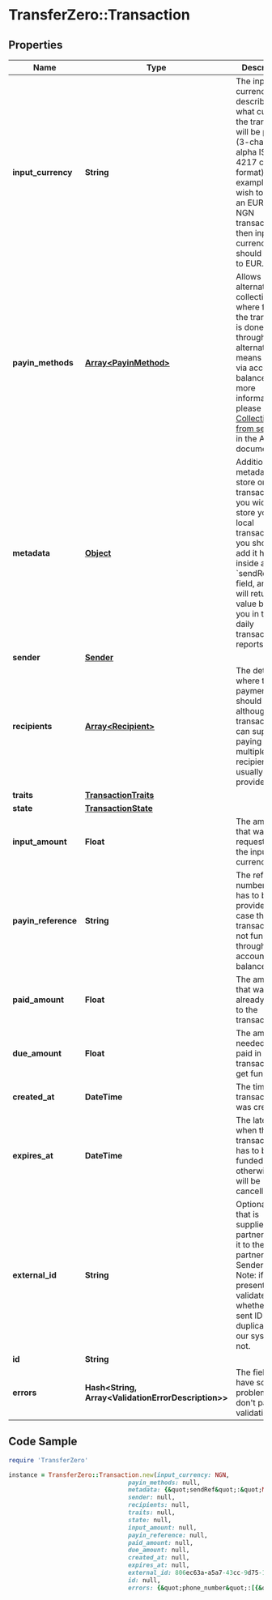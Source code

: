 # TransferZero::Transaction

## Properties

Name | Type | Description | Notes
------------ | ------------- | ------------- | -------------
**input_currency** | **String** | The input currency describes what currency the transaction will be paid in (3-character alpha ISO 4217 currency format). For example if you wish to create an EUR to NGN transaction then input currency should be set to EUR. | 
**payin_methods** | [**Array&lt;PayinMethod&gt;**](PayinMethod.md) | Allows setting alternative collections, where funding the transaction is done through alternative means and not via account balance.  For more information please see [Collections from senders](https://github.com/transferzero/api-documentation/blob/master/additional-features.md#collections-from-senders) in the API documentation | [optional] 
**metadata** | [**Object**](.md) | Additional metadata to store on the transaction. If you widh to store your local transaction ID, you should add it here inside a &#x60;sendRef&#x60; field, and we will return this value back to you in the daily transaction reports. | [optional] 
**sender** | [**Sender**](Sender.md) |  | 
**recipients** | [**Array&lt;Recipient&gt;**](Recipient.md) | The details of where the payment should go. although transactions can support paying out multiple recipients, usually one is provided.  | 
**traits** | [**TransactionTraits**](TransactionTraits.md) |  | [optional] 
**state** | [**TransactionState**](TransactionState.md) |  | [optional] 
**input_amount** | **Float** | The amount that was requested in the input currency | [optional] 
**payin_reference** | **String** | The reference number that has to be provided in case the transaction is not funded through account balance | [optional] 
**paid_amount** | **Float** | The amount that was already paid in to the transaction | [optional] 
**due_amount** | **Float** | The amount needed to be paid in for the transaction to get funded | [optional] 
**created_at** | **DateTime** | The time the transaction was created | [optional] 
**expires_at** | **DateTime** | The latest time when the transaction has to be funded, otherwise it will be cancelled | [optional] 
**external_id** | **String** | Optional ID that is supplied by partner linking it to the partner&#39;s own Sender ID. Note: if present we will validate whether the sent ID is a duplicate in our system or not. | [optional] 
**id** | **String** |  | [optional] 
**errors** | **Hash&lt;String, Array&lt;ValidationErrorDescription&gt;&gt;** | The fields that have some problems and don&#39;t pass validation | [optional] 

## Code Sample

```ruby
require 'TransferZero'

instance = TransferZero::Transaction.new(input_currency: NGN,
                                 payin_methods: null,
                                 metadata: {&quot;sendRef&quot;:&quot;MONEY-TRANSFER-12543&quot;},
                                 sender: null,
                                 recipients: null,
                                 traits: null,
                                 state: null,
                                 input_amount: null,
                                 payin_reference: null,
                                 paid_amount: null,
                                 due_amount: null,
                                 created_at: null,
                                 expires_at: null,
                                 external_id: 806ec63a-a5a7-43cc-9d75-1ee74fbcc026,
                                 id: null,
                                 errors: {&quot;phone_number&quot;:[{&quot;error&quot;:&quot;invalid&quot;}],&quot;documents&quot;:[{&quot;error&quot;:&quot;blank&quot;}]})
```


